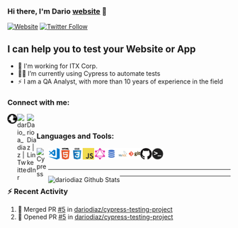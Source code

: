 ### Hi there, I'm Dario [website] 👋

[![Website](https://img.shields.io/website?label=darioalejandrodiaz.com&style=for-the-badge&url=https%3A%2F%2Fcodestackr.com)](https://darioalejandrodiaz.com)
[![Twitter Follow](https://img.shields.io/twitter/follow/dario_a_diaz?color=1DA1F2&logo=twitter&style=for-the-badge)](https://twitter.com/intent/follow?original_referer=https%3A%2F%2Fgithub.com%2Fdariodiaz&screen_name=dario_a_diaz)

## I can help you to test your Website or App

- 🔭 I'm working for ITX Corp.
- :man_technologist: I’m currently using Cypress to automate tests
- ⚡ I am a QA Analyst, with more than 10 years of experience in the field


### Connect with me:

[<img align="left" alt="darioalejandrodiaz.com" width="22px" src="https://raw.githubusercontent.com/iconic/open-iconic/master/svg/globe.svg" />][website]
[<img align="left" alt="dario_a_diaz | Twitter" width="22px" src="https://cdn.jsdelivr.net/npm/simple-icons@v3/icons/twitter.svg" />][twitter]
[<img align="left" alt="Dario Diaz | LinkedIn" width="22px" src="https://cdn.jsdelivr.net/npm/simple-icons@v3/icons/linkedin.svg" />][linkedin]

<br />

### Languages and Tools:

<img align="left" alt="Cypress" width="26px" src="https://media-exp1.licdn.com/dms/image/C4E0BAQGhE8jNwjlc3w/company-logo_200_200/0/1554836371931?e=1617840000&v=beta&t=L1WjWjAtrVf3t_XRc4nkca7qr52x_R7dsjlY4Qyjscg">
<img align="left" alt="Visual Studio Code" width="26px" src="https://raw.githubusercontent.com/github/explore/80688e429a7d4ef2fca1e82350fe8e3517d3494d/topics/visual-studio-code/visual-studio-code.png" />
<img align="left" alt="HTML5" width="26px" src="https://raw.githubusercontent.com/github/explore/80688e429a7d4ef2fca1e82350fe8e3517d3494d/topics/html/html.png" />
<img align="left" alt="CSS3" width="26px" src="https://raw.githubusercontent.com/github/explore/80688e429a7d4ef2fca1e82350fe8e3517d3494d/topics/css/css.png" />
<img align="left" alt="JavaScript" width="26px" src="https://raw.githubusercontent.com/github/explore/80688e429a7d4ef2fca1e82350fe8e3517d3494d/topics/javascript/javascript.png" />
<img align="left" alt="GraphQL" width="26px" src="https://raw.githubusercontent.com/github/explore/80688e429a7d4ef2fca1e82350fe8e3517d3494d/topics/graphql/graphql.png" />
<img align="left" alt="SQL" width="26px" src="https://raw.githubusercontent.com/github/explore/80688e429a7d4ef2fca1e82350fe8e3517d3494d/topics/sql/sql.png" />
<img align="left" alt="MySQL" width="26px" src="https://raw.githubusercontent.com/github/explore/80688e429a7d4ef2fca1e82350fe8e3517d3494d/topics/mysql/mysql.png" />
<img align="left" alt="Git" width="26px" src="https://raw.githubusercontent.com/github/explore/80688e429a7d4ef2fca1e82350fe8e3517d3494d/topics/git/git.png" />
<img align="left" alt="GitHub" width="26px" src="https://raw.githubusercontent.com/github/explore/78df643247d429f6cc873026c0622819ad797942/topics/github/github.png" />
<img align="left" alt="Terminal" width="26px" src="https://raw.githubusercontent.com/github/explore/80688e429a7d4ef2fca1e82350fe8e3517d3494d/topics/terminal/terminal.png" />

<br />
<br />

---
<img align="left" alt="dariodiaz Github Stats" src="https://github-readme-stats.vercel.app/api?username=dariodiaz&show_icons=true&hide_border=true" />

---
### :zap: Recent Activity
<!--START_SECTION:activity-->
1. 🎉 Merged PR [#5](https://github.com/dariodiaz/cypress-testing-project/pull/5) in [dariodiaz/cypress-testing-project](https://github.com/dariodiaz/cypress-testing-project)
2. 💪 Opened PR [#5](https://github.com/dariodiaz/cypress-testing-project/pull/5) in [dariodiaz/cypress-testing-project](https://github.com/dariodiaz/cypress-testing-project)
<!--END_SECTION:activity-->

[website]: https://darioalejandrodiaz.com
[twitter]: https://twitter.com/dario_a_diaz
[linkedin]: https://linkedin.com/in/darioalejandrodiaz
